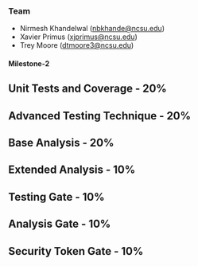 ### Team
- Nirmesh Khandelwal (nbkhande@ncsu.edu)
- Xavier Primus (xjprimus@ncsu.edu)
- Trey Moore (dtmoore3@ncsu.edu)

#### Milestone-2

Unit Tests and Coverage - 20%
--------------------------------

Advanced Testing Technique - 20%
--------------------------------

Base Analysis - 20%
--------------------

Extended Analysis - 10%
-------------------------

Testing Gate - 10%
--------------------

Analysis Gate - 10%
--------------------

Security Token Gate - 10%
-------------------------
